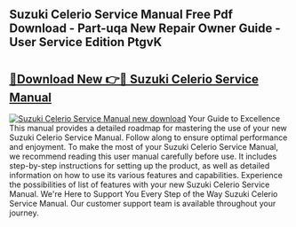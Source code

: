 ## Suzuki Celerio Service Manual Free Pdf Download - Part-uqa New Repair Owner Guide - User Service Edition PtgvK

# <h2><a href="http://bc5267.oget.top/?id=Suzuki+Celerio+Service+Manual">🔗Download New 👉🔴 Suzuki Celerio Service Manual</a></h2>

[![Suzuki Celerio Service Manual new download](https://i.imgur.com/5g1atiW.png)](http://bc5267.oget.top/?id=Suzuki+Celerio+Service+Manual)
Your Guide to Excellence This manual provides a detailed roadmap for mastering the use of your new Suzuki Celerio Service Manual. Follow along to ensure optimal performance and enjoyment. To make the most of your Suzuki Celerio Service Manual, we recommend reading this user manual carefully before use. It includes step-by-step instructions for setting up the product, as well as detailed information on how to use its various features and capabilities. Experience the possibilities of list of features with your new Suzuki Celerio Service Manual. We're Here to Support You Every Step of the Way Suzuki Celerio Service Manual. Our customer support team is available throughout your journey.
